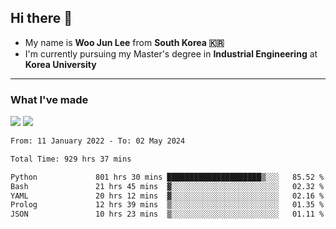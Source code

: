 ## Hi there 👋

- My name is **Woo Jun Lee** from **South Korea 🇰🇷**
- I'm currently pursuing my Master's degree in **Industrial Engineering** at **Korea University**

---

### What I've made

<a href="https://share.streamlit.io/tomtom1103/kuiai_hackathon_2022/main/JL_app.py"><img src="https://img.shields.io/badge/Journey Lee-161B22?style=for-the-badge&logo=streamlit&logoColor=FF4B4B"/></a> <a href="https://jeon-100.github.io/Dangzang/"><img src="https://img.shields.io/badge/당신을 위한 장학금, 당장!-161B22?style=for-the-badge&logo=react&logoColor=#61DAFB"/></a>

<!--START_SECTION:waka-->

```txt
From: 11 January 2022 - To: 02 May 2024

Total Time: 929 hrs 37 mins

Python             801 hrs 30 mins █████████████████████▒░░░   85.52 %
Bash               21 hrs 45 mins  ▓░░░░░░░░░░░░░░░░░░░░░░░░   02.32 %
YAML               20 hrs 12 mins  ▓░░░░░░░░░░░░░░░░░░░░░░░░   02.16 %
Prolog             12 hrs 39 mins  ▒░░░░░░░░░░░░░░░░░░░░░░░░   01.35 %
JSON               10 hrs 23 mins  ▒░░░░░░░░░░░░░░░░░░░░░░░░   01.11 %
```

<!--END_SECTION:waka-->

